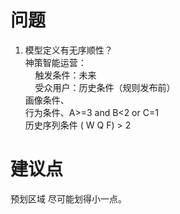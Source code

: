 # 问题

1. 模型定义有无序顺性？  
   神策智能运营：  
       触发条件：未来  
       受众用户：历史条件（规则发布前）  
       画像条件、  
       行为条件、A>=3 and B<2 or C=1  
       历史序列条件 ( W Q F) > 2     

# 建议点

预划区域 尽可能划得小一点。
